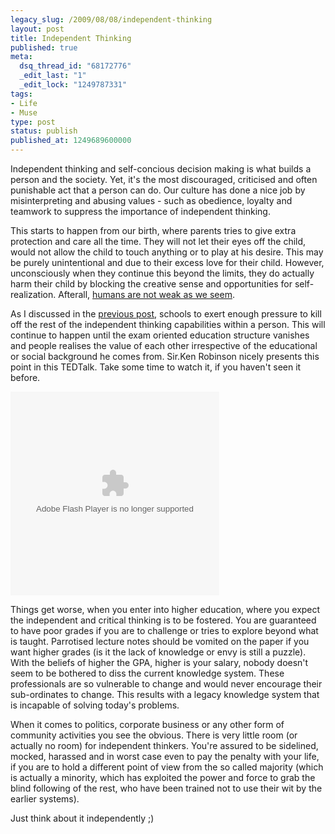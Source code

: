 ```yaml
---
legacy_slug: /2009/08/08/independent-thinking
layout: post
title: Independent Thinking
published: true
meta:
  dsq_thread_id: "68172776"
  _edit_last: "1"
  _edit_lock: "1249787331"
tags:
- Life
- Muse
type: post
status: publish
published_at: 1249689600000
---
```

Independent thinking and self-concious decision making is what builds a person and the society. Yet, it's the most discouraged, criticised and often punishable act that a person can do. Our culture has done a nice job by misinterpreting and abusing values - such as obedience, loyalty and teamwork to suppress the importance of independent thinking.

This starts to happen from our birth, where parents tries to give extra protection and care all the time. They will not let their eyes off the child, would not allow the child to touch anything or to play at his desire. This may be purely unintentional and due to their excess love for their child. However, unconsciously when they continue this beyond the limits, they do actually harm their child by blocking the creative sense and opportunities for self-realization. Afterall, <a href="http://www.bunkbedfort.com/maybe_humans_arent_as_weak_as_we_seem/">humans are not weak as we seem</a>.

As I discussed in the <a href="http://www.web2media.net/laktek/2009/07/28/ban-schools-education/">previous post</a>, schools to exert enough pressure to kill off the rest of the independent thinking capabilities within a person. This will continue to happen until the exam oriented education structure vanishes and people realises the value of each other irrespective of the educational or social background he comes from. Sir.Ken Robinson nicely presents this point in this TEDTalk. Take some time to watch it, if you haven't seen it before.

<object width="334" height="326"><param name="movie" value="http://video.ted.com/assets/player/swf/EmbedPlayer.swf"></param><param name="allowFullScreen" value="true" /><param name="wmode" value="transparent"></param><param name="bgColor" value="#ffffff"></param> <param name="flashvars" value="vu=http://video.ted.com/talks/embed/SirKenRobinson_2006-embed_high.flv&su=http://images.ted.com/images/ted/tedindex/embed-posters/SirKenRobinson-2006.embed_thumbnail.jpg&vw=320&vh=240&ap=0&ti=66" /><embed src="http://video.ted.com/assets/player/swf/EmbedPlayer.swf" pluginspace="http://www.macromedia.com/go/getflashplayer" type="application/x-shockwave-flash" wmode="transparent" bgColor="#ffffff" width="334" height="326" allowFullScreen="true" flashvars="vu=http://video.ted.com/talks/embed/SirKenRobinson_2006-embed_high.flv&su=http://images.ted.com/images/ted/tedindex/embed-posters/SirKenRobinson-2006.embed_thumbnail.jpg&vw=320&vh=240&ap=0&ti=66"></embed></object>

Things get worse, when you enter into higher education, where you expect the independent and critical thinking is to be fostered. You are guaranteed to have poor grades if you are to challenge or tries to explore beyond what is taught. Parrotised lecture notes should be vomited on the paper if you want higher grades (is it the lack of knowledge or envy is still a puzzle). With the beliefs of higher the GPA, higher is your salary, nobody doesn't seem to be bothered to diss the current knowledge system. These professionals are so vulnerable to change and would never encourage their sub-ordinates to change. This results with a legacy knowledge system that is incapable of solving today's problems.

When it comes to politics, corporate business or any other form of community activities you see the obvious. There is very little room (or actually no room) for independent thinkers. You're assured to be sidelined, mocked, harassed and in worst case even to pay the penalty with your life, if you are to hold a different point of view from the so called majority (which is actually a minority, which has exploited the power and force to grab the blind following of the rest, who have been trained not to use their wit by the earlier systems).

Just think about it independently ;)
